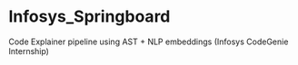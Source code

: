 # Infosys_Springboard
Code Explainer pipeline using AST + NLP embeddings (Infosys CodeGenie Internship)
